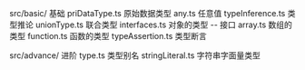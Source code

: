 <!-- F5 - 开始调试、继续执行
cmd(ctrl) + shift + F5 - 重启
shift + F5 - 结束调试
F9 - 添加断点
F10 - 单步跳过
F11 - 单步调试
shift + f11 - 单步跳出 -->

src/basic/                  基础
    priDataType.ts          原始数据类型
    any.ts                  任意值
    typeInference.ts        类型推论
    unionType.ts            联合类型
    interfaces.ts           对象的类型 -- 接口
    array.ts                数组的类型
    function.ts             函数的类型
    typeAssertion.ts        类型断言


src/advance/                进阶
    type.ts                 类型别名
    stringLiteral.ts        字符串字面量类型